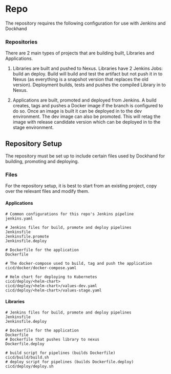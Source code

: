 # Repo
The repository requires the following configuration for use with Jenkins and Dockhand

### Repositories
There are 2 main types of projects that are building built, Libraries and Applications.

1. Libraries are built and pushed to Nexus. Libraries have 2 Jenkins Jobs: build an deploy. Build will build and test the artifact but not push it in to Nexus (as everything is a snapshot version that replaces the old version). Deployment builds, tests and pushes the compiled Library in to Nexus.

2. Applications are built, promoted and deployed from Jenkins. A build creates, tags and pushes a Docker image if the branch is configured to do so. Once an image is built it can be deployed in to the dev environment. The dev image can also be promoted. This will retag the image with release candidate version which can be deployed in to the stage environment.

## Repository Setup
The repository must be set up to include certain files used by Dockhand for building, promoting and deploying.

### Files
For the repository setup, it is best to start from an existing project, copy over the relevant files and modify them.

#### Applications
```
# Common configurations for this repo's Jenkins pipeline
jenkins.yaml

# Jenkins files for build, promote and deploy pipelines
Jenkinsfile
Jenkinsfile.promote
Jenkinsfile.deploy

# Dockerfile for the application
Dockerfile

# The docker-compose used to build, tag and push the application
cicd/docker/docker-compose.yaml

# Helm chart for deploying to Kubernetes
cicd/deploy/<helm-chart>
cicd/deploy/<helm-chart>/values-dev.yaml
cicd/deploy/<helm-chart>/values-stage.yaml
```

#### Libraries
```
# Jenkins files for build, promote and deploy pipelines
Jenkinsfile
Jenkinsfile.deploy

# Dockerfile for the application
Dockerfile
# Dockerfile that pushes library to nexus
Dockerfile.deploy

# build script for pipelines (builds Dockerfile)
cicd/build/build.sh
# deploy script for pipelines (builds Dockerfile.deploy)
cicd/deploy/deploy.sh
```
